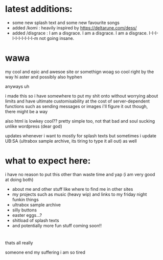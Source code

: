 # latest additions:
- some new splash text and some new favourite songs
- added /komi : heavily inspired by https://deltarune.com/dess/
- added /disgrace : I am a disgrace. I am a disgrace. I am a disgrace. I-I-I-I-I-I-I-I-I-I-m not going insane.

#

# wawa
my cool and epic and awesoe site or somethign woag
so cool right
by the way hi aster and possibly also hyphen

anyways uh

i made this so i have somewhere to put my shit onto without worrying about limits and have ultimate customisability at the cost of server-dependent functions such as sending messages or images
i'll figure it out though, there might be a way

also html is lowkey cool?? pretty simple too, not that bad and soul sucking unlike wordpress (dear god)

updates whenever i want to
mostly for splash texts but sometimes i update UB:SA (ultrabox sample archive, its tiring to type it all out) as well

# what to expect here:
i have no reason to put this other than waste time and yap (i am very good at doing both)
- about me and other stuff like where to find me in other sites
- my projects such as music (heavy wip) and links to my friday night funkin things
- ultrabox sample archive
- silly buttons
- easter eggs...?
- shitload of splash texts
- and potentially more fun stuff coming soon!!


# 

thats all really

someone end my suffering i am so tired
